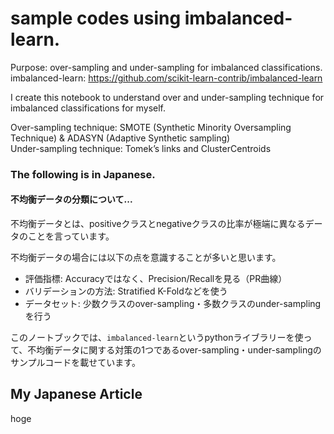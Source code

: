 # sample codes using imbalanced-learn.
Purpose: over-sampling and under-sampling for imbalanced classifications.<br>
imbalanced-learn: https://github.com/scikit-learn-contrib/imbalanced-learn

I create this notebook to understand over and under-sampling technique for imbalanced classifications for myself.

Over-sampling technique: SMOTE (Synthetic Minority Oversampling Technique) & ADASYN (Adaptive Synthetic sampling)<br>
Under-sampling technique: Tomek’s links and ClusterCentroids

### The following is in Japanese.
#### 不均衡データの分類について...<br>
不均衡データとは、positiveクラスとnegativeクラスの比率が極端に異なるデータのことを言っています。

不均衡データの場合には以下の点を意識することが多いと思います。

- 評価指標: Accuracyではなく、Precision/Recallを見る（PR曲線）
- バリデーションの方法: Stratified K-Foldなどを使う
- データセット: 少数クラスのover-sampling・多数クラスのunder-samplingを行う

このノートブックでは、`imbalanced-learn`というpythonライブラリーを使って、不均衡データに関する対策の1つであるover-sampling・under-samplingのサンプルコードを載せています。

## My Japanese Article
hoge
